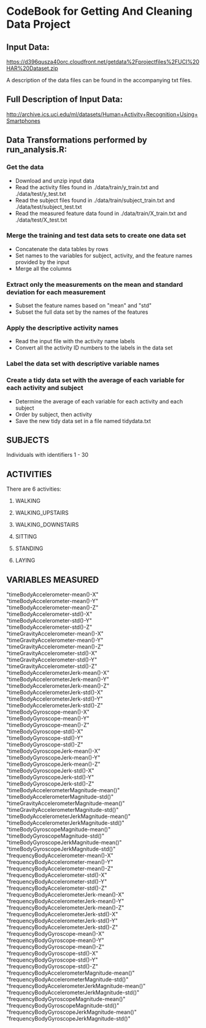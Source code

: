 # CodeBook for Getting And Cleaning Data Project

## Input Data: 
https://d396qusza40orc.cloudfront.net/getdata%2Fprojectfiles%2FUCI%20HAR%20Dataset.zip

A description of the data files can be found in the accompanying txt files.

## Full Description of Input Data:
http://archive.ics.uci.edu/ml/datasets/Human+Activity+Recognition+Using+Smartphones

## Data Transformations performed by run_analysis.R:
### Get the data
- Download and unzip input data
- Read the activity files found in ./data/train/y_train.txt and ./data/test/y_test.txt
- Read the subject files found in ./data/train/subject_train.txt and ./data/test/subject_test.txt
- Read the measured feature data found in ./data/train/X_train.txt and ./data/test/X_test.txt

### Merge the training and test data sets to create one data set
- Concatenate the data tables by rows
- Set names to the variables for subject, activity, and the feature names provided by the input
- Merge all the columns 

### Extract only the measurements on the mean and standard deviation for each measurement
- Subset the feature names based on "mean" and "std"
- Subset the full data set by the names of the features

### Apply the descriptive activity names 
- Read the input file with the activity name labels
- Convert all the activity ID numbers to the labels in the data set

### Label the data set with descriptive variable names

### Create a tidy data set with the average of each variable for each activity and subject
- Determine the average of each variable for each activity and each subject
- Order by subject, then activity
- Save the new tidy data set in a file named tidydata.txt

## SUBJECTS
Individuals with identifiers 1 - 30

## ACTIVITIES
There are 6 activities:

1. WALKING

2. WALKING_UPSTAIRS

3. WALKING_DOWNSTAIRS

4. SITTING

5. STANDING

6. LAYING

## VARIABLES MEASURED
"timeBodyAccelerometer-mean()-X"                
"timeBodyAccelerometer-mean()-Y"                
"timeBodyAccelerometer-mean()-Z"                
"timeBodyAccelerometer-std()-X"                 
"timeBodyAccelerometer-std()-Y"                 
"timeBodyAccelerometer-std()-Z"                 
"timeGravityAccelerometer-mean()-X"             
"timeGravityAccelerometer-mean()-Y"             
"timeGravityAccelerometer-mean()-Z"             
"timeGravityAccelerometer-std()-X"              
"timeGravityAccelerometer-std()-Y"              
"timeGravityAccelerometer-std()-Z"              
"timeBodyAccelerometerJerk-mean()-X"            
"timeBodyAccelerometerJerk-mean()-Y"            
"timeBodyAccelerometerJerk-mean()-Z"            
"timeBodyAccelerometerJerk-std()-X"             
"timeBodyAccelerometerJerk-std()-Y"             
"timeBodyAccelerometerJerk-std()-Z"             
"timeBodyGyroscope-mean()-X"                    
"timeBodyGyroscope-mean()-Y"                    
"timeBodyGyroscope-mean()-Z"                    
"timeBodyGyroscope-std()-X"                     
"timeBodyGyroscope-std()-Y"                     
"timeBodyGyroscope-std()-Z"                     
"timeBodyGyroscopeJerk-mean()-X"                
"timeBodyGyroscopeJerk-mean()-Y"                
"timeBodyGyroscopeJerk-mean()-Z"                
"timeBodyGyroscopeJerk-std()-X"                 
"timeBodyGyroscopeJerk-std()-Y"                 
"timeBodyGyroscopeJerk-std()-Z"                 
"timeBodyAccelerometerMagnitude-mean()"         
"timeBodyAccelerometerMagnitude-std()"          
"timeGravityAccelerometerMagnitude-mean()"      
"timeGravityAccelerometerMagnitude-std()"       
"timeBodyAccelerometerJerkMagnitude-mean()"     
"timeBodyAccelerometerJerkMagnitude-std()"      
"timeBodyGyroscopeMagnitude-mean()"             
"timeBodyGyroscopeMagnitude-std()"              
"timeBodyGyroscopeJerkMagnitude-mean()"         
"timeBodyGyroscopeJerkMagnitude-std()"          
"frequencyBodyAccelerometer-mean()-X"           
"frequencyBodyAccelerometer-mean()-Y"           
"frequencyBodyAccelerometer-mean()-Z"           
"frequencyBodyAccelerometer-std()-X"            
"frequencyBodyAccelerometer-std()-Y"            
"frequencyBodyAccelerometer-std()-Z"            
"frequencyBodyAccelerometerJerk-mean()-X"       
"frequencyBodyAccelerometerJerk-mean()-Y"       
"frequencyBodyAccelerometerJerk-mean()-Z"       
"frequencyBodyAccelerometerJerk-std()-X"        
"frequencyBodyAccelerometerJerk-std()-Y"        
"frequencyBodyAccelerometerJerk-std()-Z"        
"frequencyBodyGyroscope-mean()-X"               
"frequencyBodyGyroscope-mean()-Y"               
"frequencyBodyGyroscope-mean()-Z"               
"frequencyBodyGyroscope-std()-X"                
"frequencyBodyGyroscope-std()-Y"                
"frequencyBodyGyroscope-std()-Z"                
"frequencyBodyAccelerometerMagnitude-mean()"    
"frequencyBodyAccelerometerMagnitude-std()"     
"frequencyBodyAccelerometerJerkMagnitude-mean()"
"frequencyBodyAccelerometerJerkMagnitude-std()" 
"frequencyBodyGyroscopeMagnitude-mean()"        
"frequencyBodyGyroscopeMagnitude-std()"         
"frequencyBodyGyroscopeJerkMagnitude-mean()"    
"frequencyBodyGyroscopeJerkMagnitude-std()"     
